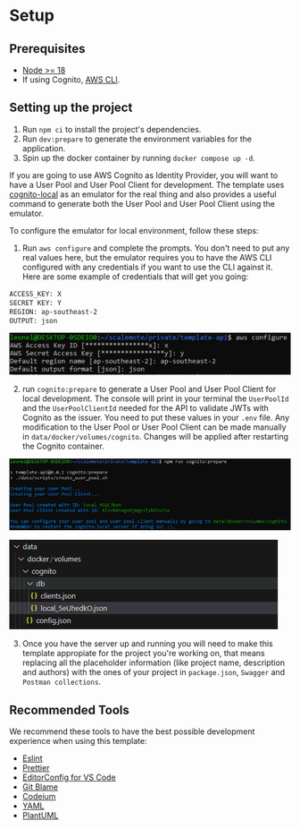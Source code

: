 # Setup

## Prerequisites

- [Node >= 18](https://github.com/nvm-sh/nvm)
- If using Cognito, [AWS CLI](https://docs.aws.amazon.com/cli/latest/userguide/getting-started-install.html).

## Setting up the project

1. Run `npm ci` to install the project's dependencies.
2. Run `dev:prepare` to generate the environment variables for the application.
3. Spin up the docker container by running `docker compose up -d`.

If you are going to use AWS Cognito as Identity Provider, you will want to have a User Pool and User Pool Client for development. The template uses [cognito-local](https://github.com/jagregory/cognito-local) as an emulator for the real thing and also provides a useful command to generate both the User Pool and User Pool Client using the emulator.

To configure the emulator for local environment, follow these steps:

1. Run `aws configure` and complete the prompts. You don't need to put any real values here, but the emulator requires you to have the AWS CLI configured with any credentials if you want to use the CLI against it. Here are some example of credentials that will get you going:

```
ACCESS_KEY: X
SECRET KEY: Y
REGION: ap-southeast-2
OUTPUT: json
```

![aws-configure-step](./aws-configure-step.png)

2. run `cognito:prepare` to generate a User Pool and User Pool Client for local development. The console will print in your terminal the `UserPoolId` and the `UserPoolClientId` needed for the API to validate JWTs with Cognito as the issuer. You need to put these values in your `.env` file. Any modification to the User Pool or User Pool Client can be made manually in `data/docker/volumes/cognito`. Changes will be applied after restarting the Cognito container.

![create-user-pool-step](./create-user-pool-step.png)

![user-pool-files](./user-pool-files.png)

3. Once you have the server up and running you will need to make this template appropiate for the project you're working on, that means replacing all the placeholder information (like project name, description and authors) with the ones of your project in `package.json`, `Swagger` and `Postman collections`.

## Recommended Tools

We recommend these tools to have the best possible development experience when using this template:

- [Eslint](https://marketplace.visualstudio.com/items?itemName=dbaeumer.vscode-eslint)
- [Prettier](https://marketplace.visualstudio.com/items?itemName=esbenp.prettier-vscode)
- [EditorConfig for VS Code](https://marketplace.visualstudio.com/items?itemName=EditorConfig.EditorConfig)
- [Git Blame](https://marketplace.visualstudio.com/items?itemName=waderyan.gitblame)
- [Codeium](https://marketplace.visualstudio.com/items?itemName=Codeium.codeium)
- [YAML](https://marketplace.visualstudio.com/items?itemName=redhat.vscode-yaml)
- [PlantUML](https://marketplace.visualstudio.com/items?itemName=jebbs.plantuml)
